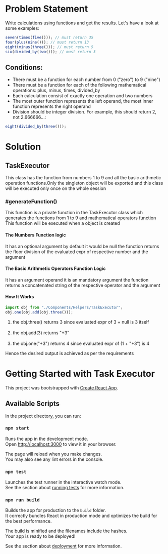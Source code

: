 # Problem Statement

Write calculations using functions and get the results. Let's have a look at some examples:

```javascript
seven(times(five())); // must return 35
four(plus(nine())); // must return 13
eight(minus(three())); // must return 5
six(divided_by(two())); // must return 3
```

## Conditions:

<ul>
   <li> There must be a function for each number from 0 ("zero") to 9 ("nine") </li>
   <li> There must be a function for each of the following mathematical operations: plus, minus, times, divided_by </li>
   <li> Each calculation consist of exactly one operation and two numbers </li>
   <li> The most outer function represents the left operand, the most inner function represents the right operand </li>
   <li> Division should be integer division. For example, this should return 2, not 2.666666...: </li>
</ul>

```javascript
eight(divided_by(three()));
```

# Solution

## **TaskExecutor**

This class has the function from numbers 1 to 9 and all the basic arithmetic operation functions.Only the singleton object will be exported and this class will be executed only once on the whole session

### **#generateFunction()**

This function is a private function in the TaskExecutor class which generates the functions from 1 to 9 and mathematical operators function This function will be executed when a object is created

#### **The Numbers Function logic**

It has an optional argument by default it would be null the function returns the floor division of the evaluated expr of respective number and the argument

#### **The Basic Arithmetic Operators Function Logic**

It has an argument operand it is an mandatory argument the function returns a concatenated string of the respective operator and the argument

#### **How It Works**

```javascript
import obj from "./Components/Helpers/TaskExecutor";
obj.one(obj.add(obj.three()));
```

<ol>
  <li>
    the obj.three() returns 3 since evaluated expr of 3 + null is 3 itself
  </li>
  <br />

  <li>the obj.add(3) returns "+3"</li>
  <br />

  <li>the obj.one("+3") returns 4 since evaluated expr of (1 + "+3") is 4</li>
</ol>

Hence the desired output is achieved as per the requirements
<br>

# Getting Started with Task Executor

This project was bootstrapped with [Create React App](https://github.com/facebook/create-react-app).

## Available Scripts

In the project directory, you can run:

### `npm start`

Runs the app in the development mode.\
Open [http://localhost:3000](http://localhost:3000) to view it in your browser.

The page will reload when you make changes.\
You may also see any lint errors in the console.

### `npm test`

Launches the test runner in the interactive watch mode.\
See the section about [running tests](https://facebook.github.io/create-react-app/docs/running-tests) for more information.

### `npm run build`

Builds the app for production to the `build` folder.\
It correctly bundles React in production mode and optimizes the build for the best performance.

The build is minified and the filenames include the hashes.\
Your app is ready to be deployed!

See the section about [deployment](https://facebook.github.io/create-react-app/docs/deployment) for more information.
